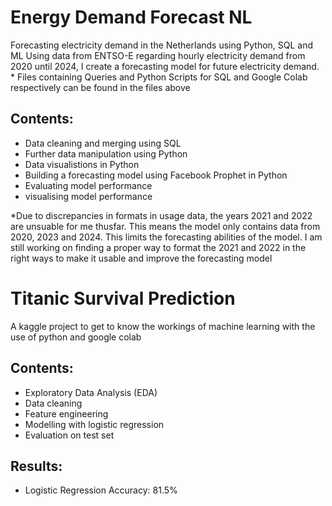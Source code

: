 # Energy Demand Forecast NL

Forecasting electricity demand in the Netherlands using Python, SQL and ML
Using data from ENTSO-E regarding hourly electricity demand from 2020 until 2024, I create a forecasting model for future electricity demand. *
Files containing Queries and Python Scripts for SQL and Google Colab respectively can be found in the files above

## Contents:
- Data cleaning and merging using SQL
- Further data manipulation using Python
- Data visualistions in Python
- Building a forecasting model using Facebook Prophet in Python
- Evaluating model performance
- visualising model performance

*Due to discrepancies in formats in usage data, the years 2021 and 2022 are unsuable for me thusfar. This means the model only contains data from 2020, 2023 and 2024. This limits the forecasting abilities of the model. I am still working on finding a proper way to format the 2021 and 2022 in the right ways to make it usable and improve the forecasting model



# Titanic Survival Prediction 

A kaggle project to get to know the workings of machine learning with the use of python and google colab

## Contents:
- Exploratory Data Analysis (EDA)
- Data cleaning
- Feature engineering
- Modelling with logistic regression
- Evaluation on test set 

## Results:
- Logistic Regression Accuracy: 81.5%

